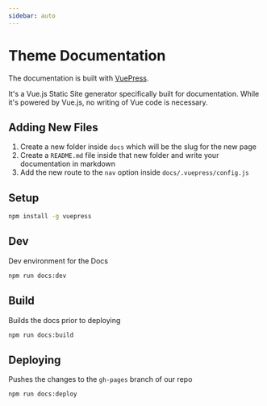 ```yaml
---
sidebar: auto
---
```


# Theme Documentation

The documentation is built with [VuePress](https://github.com/vuejs/vuepress).

It's a Vue.js Static Site generator specifically built for documentation. While it's powered by Vue.js, no writing of Vue code is necessary.

<!-- ## Usage
Install it globally by running the following: -->

## Adding New Files
1. Create a new folder inside `docs` which will be the slug for the new page
2. Create a `README.md` file inside that new folder and write your documentation in markdown
3. Add the new route to the `nav` option inside `docs/.vuepress/config.js`

## Setup
```bash
npm install -g vuepress
```

## Dev
Dev environment for the Docs

```bash
npm run docs:dev
```

## Build
Builds the docs prior to deploying

```bash
npm run docs:build
```

## Deploying
Pushes the changes to the `gh-pages` branch of our repo

```bash
npm run docs:deploy
```
